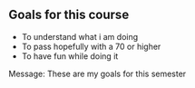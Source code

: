 ## Goals for this course
* To understand what i am doing
* To pass hopefully with a 70 or higher
* To have fun while doing it

Message: These are my goals for this semester
